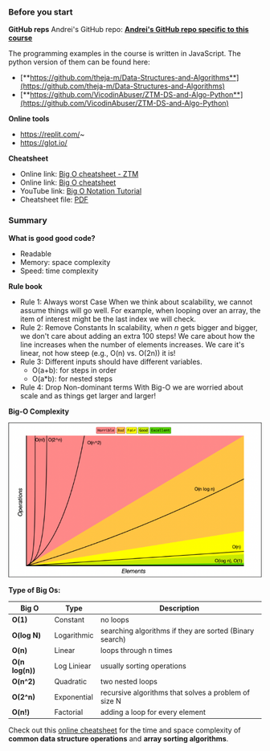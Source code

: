 ### Before you start

**GitHub reps**
Andrei's GitHub repo: [**Andrei's GitHub repo specific to this course**](https://github.com/aneagoie/ztm-master-the-coding-interview-ds-algo)

The programming examples in the course is written in JavaScript. The python version of them can be found here:
- [**https://github.com/theja-m/Data-Structures-and-Algorithms**](https://github.com/theja-m/Data-Structures-and-Algorithms)
- [**https://github.com/VicodinAbuser/ZTM-DS-and-Algo-Python**](https://github.com/VicodinAbuser/ZTM-DS-and-Algo-Python)

**Online tools**
- https://replit.com/~
- https://glot.io/

**Cheatsheet**
- Online link: [Big O cheatsheet - ZTM](https://zerotomastery.io/cheatsheets/big-o-cheat-sheet/?utm_source=udemy&utm_medium=coursecontent)
- Online link: [Big O cheatsheet](https://www.bigocheatsheet.com/)
- YouTube link: [Big O Notation Tutorial](https://youtu.be/TUiv2UgDgOQ)
- Cheatsheet file: [PDF](./BigO-cheat-sheet.pdf)

### Summary

**What is good good code?**
- Readable
- Memory: space complexity
- Speed: time complexity

**Rule book**
- Rule 1: Always worst Case
		When we think about scalability, we cannot assume things will go well. For example, when looping over an array, the item of interest might be the last index we will check.
- Rule 2: Remove Constants
		In scalability, when *n* gets bigger and bigger, we don't care about adding an extra 100 steps! We care about how the line increases when the number of elements increases. We care it's linear, not how steep (e.g., O(n) vs. O(2n)) it is!
- Rule 3: Different inputs should have different variables. 
	- O(a+b): for steps in order
	- O(a*b): for nested steps
- Rule 4: Drop Non-dominant terms
		With Big-O we are worried about scale and as things get larger and larger!

**Big-O Complexity**

![BigO_Complexity_Chart](./BigO_Complexity_Chart.png)

**Type of Big Os:**

| Big O           | Type        | Description                                             |
| --------------- | ----------- | ------------------------------------------------------- |
| **O(1)**        | Constant    | no loops                                                |
| **O(log N)**    | Logarithmic | searching algorithms if they are sorted (Binary search) |
| **O(n)**        | Linear      | loops through n times                                   |
| **O(n log(n))** | Log Liniear | usually sorting operations                              |
| **O(n^2)**      | Quadratic   | two nested loops                                        |
| **O(2^n)**      | Exponential | recursive algorithms that solves a problem of size N    |
| **O(n!)**       | Factorial   | adding a loop for every element                         |

Check out this [online cheatsheet](https://www.bigocheatsheet.com/) for the time and space complexity of **common data structure operations** and **array sorting algorithms**. 

